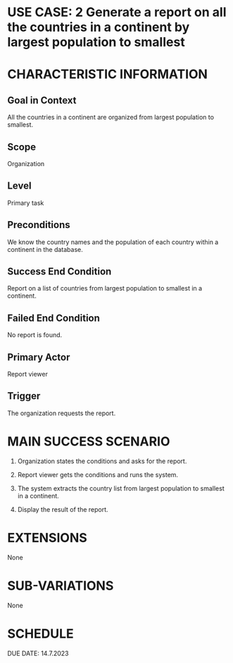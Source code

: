 # USE CASE: 2 Generate a report on all the countries in a continent by largest population to smallest 

# CHARACTERISTIC INFORMATION

## Goal in Context

All the countries in a continent are organized from largest population
to smallest.

## Scope

Organization

## Level

Primary task

## Preconditions

We know the country names and the population of each country within a
continent in the database.

## Success End Condition

Report on a list of countries from largest population to smallest in a
continent.

## Failed End Condition

No report is found.

## Primary Actor

Report viewer

## Trigger

The organization requests the report.

# MAIN SUCCESS SCENARIO

1.  Organization states the conditions and asks for the report.

2.  Report viewer gets the conditions and runs the system.

3.  The system extracts the country list from largest population to
    smallest in a continent.

4.  Display the result of the report.

# EXTENSIONS

None

# SUB-VARIATIONS

None

# SCHEDULE

DUE DATE: 14.7.2023

